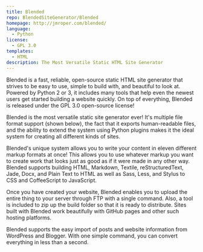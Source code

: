 ```yaml
---
title: Blended
repo: BlendedSiteGenerator/Blended
homepage: http://jmroper.com/blended/
language:
  - Python
license:
  - GPL 3.0
templates:
  - HTML
description: The Most Versatile Static HTML Site Generator
---
```


Blended is a fast, reliable, open-source static HTML site generator that strives to be easy to use, simple to build with, and beautiful to look at. Powered by Python 2 or 3, it includes many tools that help even the newest users get started building a website quickly. On top of everything, Blended is released under the GPL 3.0 open-source license!

Blended is the most versatile static site generator ever! It's multiple file format support (shown below), the fact that it exports human-readable files, and the ability to extend the system using Python plugins makes it the ideal system for creating all different kinds of sites.

Blended's unique system allows you to write your content in eleven different markup formats at once! This allows you to use whatever markup you want to create work that looks just as good as if it were made in any other way. Blended supports building HTML, Markdown, Textile, reStructuredText, Jade, Docx, and Plain Text to HTML as well as Sass, Less, and Stylus to CSS and CoffeeScript to JavaScript.

Once you have created your website, Blended enables you to upload the entire thing to your server through FTP with a single command. Also, a tool is included to zip up the build folder so that it is ready to distribute. Sites built with Blended work beautifully with GitHub pages and other such hosting platforms.

Blended supports the easy import of posts and website information from WordPress and Blogger. With one simple command, you can convert everything in less than a second.
